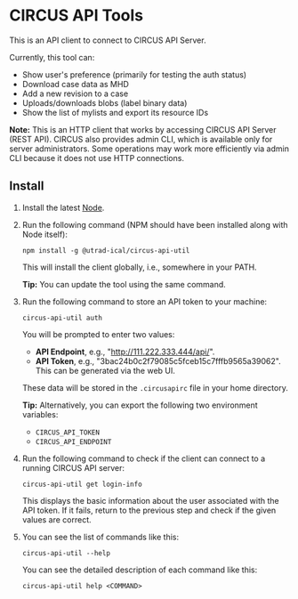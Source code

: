 # CIRCUS API Tools

This is an API client to connect to CIRCUS API Server.

Currently, this tool can:

- Show user's preference (primarily for testing the auth status)
- Download case data as MHD
- Add a new revision to a case
- Uploads/downloads blobs (label binary data)
- Show the list of mylists and export its resource IDs

**Note:** This is an HTTP client that works by accessing CIRCUS API Server (REST API). CIRCUS also provides admin CLI, which is available only for server administrators. Some operations may work more efficiently via admin CLI because it does not use HTTP connections.

## Install

1. Install the latest [Node](https://nodejs.org/).

2. Run the following command (NPM should have been installed along with Node itself):

   ```
   npm install -g @utrad-ical/circus-api-util
   ```

   This will install the client globally, i.e., somewhere in your PATH.

   **Tip:** You can update the tool using the same command.

3. Run the following command to store an API token to your machine:

   ```
   circus-api-util auth
   ```

   You will be prompted to enter two values:

   - **API Endpoint**, e.g., "http://111.222.333.444/api/".
   - **API Token**, e.g., "3bac24b0c2f79085c5fceb15c7fffb9565a39062". This can be generated via the web UI.

   These data will be stored in the `.circusapirc` file in your home directory.

   **Tip:** Alternatively, you can export the following two environment variables:

   - `CIRCUS_API_TOKEN`
   - `CIRCUS_API_ENDPOINT`

4. Run the following command to check if the client can connect to a running CIRCUS API server:

   ```
   circus-api-util get login-info
   ```

   This displays the basic information about the user associated with the API token. If it fails, return to the previous step and check if the given values are correct.

5. You can see the list of commands like this:

   ```
   circus-api-util --help
   ```

   You can see the detailed description of each command like this:

   ```
   circus-api-util help <COMMAND>
   ```
